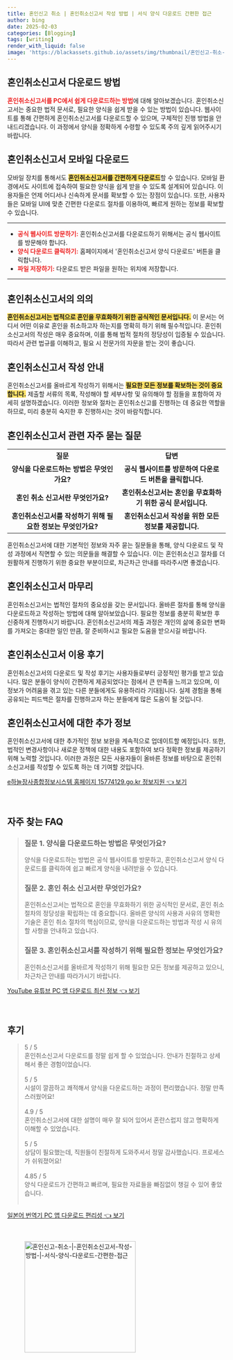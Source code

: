 ```yaml
---
title: 혼인신고 취소 | 혼인취소신고서 작성 방법 | 서식 양식 다운로드 간편한 접근
author: bing
date: 2025-02-03
categories: [Blogging]
tags: [writing]
render_with_liquid: false
image: 'https://blackassets.github.io/assets/img/thumbnail/혼인신고-취소-|-혼인취소신고서-작성-방법-|-서식-양식-다운로드-간편한-접근.webp'
---
```



<h2 id='혼인취소신고서_다운로드방법'>혼인취소신고서 다운로드 방법</h2>

<p><b><span style="color: #ee2323;">혼인취소신고서를 PC에서 쉽게 다운로드하는 방법</span></b>에 대해 알아보겠습니다. 혼인취소신고서는 중요한 법적 문서로, 필요한 양식을 쉽게 받을 수 있는 방법이 있습니다. 웹사이트를 통해 간편하게 혼인취소신고서를 다운로드할 수 있으며, 구체적인 진행 방법을 안내드리겠습니다. 이 과정에서 양식을 정확하게 수령할 수 있도록 주의 깊게 읽어주시기 바랍니다.</p>

<h2 id='혼인취소신고서_모바일 다운로드'>혼인취소신고서 모바일 다운로드</h2>

<p>모바일 장치를 통해서도 <b><span style="background-color: #ffe066;">혼인취소신고서를 간편하게 다운로드</span></b>할 수 있습니다. 모바일 환경에서도 사이트에 접속하여 필요한 양식을 쉽게 받을 수 있도록 설계되어 있습니다. 이용자들은 언제 어디서나 신속하게 문서를 확보할 수 있는 장점이 있습니다. 또한, 사용자들은 모바일 UI에 맞춘 간편한 다운로드 절차를 이용하여, 빠르게 원하는 정보를 확보할 수 있습니다.</p>

<hr />

<ul>
    <li><b><span style="color: #ee2323;">공식 웹사이트 방문하기:</span></b> 혼인취소신고서를 다운로드하기 위해서는 공식 웹사이트를 방문해야 합니다.</li>
    <li><b><span style="color: #ee2323;">양식 다운로드 클릭하기:</span></b> 홈페이지에서 '혼인취소신고서 양식 다운로드' 버튼을 클릭합니다.</li>
    <li><b><span style="color: #ee2323;">파일 저장하기:</span></b> 다운로드 받은 파일을 원하는 위치에 저장합니다.</li>
</ul>

<hr />

<h2 id='혼인취소신고서_의의'>혼인취소신고서의 의의</h2>

<p><b><span style="background-color: #ffe066;">혼인취소신고서는 법적으로 혼인을 무효화하기 위한 공식적인 문서입니다.</span></b> 이 문서는 어디서 어떤 이유로 혼인을 취소하고자 하는지를 명확히 하기 위해 필수적입니다. 혼인취소신고서의 작성은 매우 중요하며, 이를 통해 법적 절차의 정당성이 입증될 수 있습니다. 따라서 관련 법규를 이해하고, 필요 시 전문가의 자문을 받는 것이 좋습니다.</p>

<h2 id='혼인취소신고서_작성 안내'>혼인취소신고서 작성 안내</h2>

<p>혼인취소신고서를 올바르게 작성하기 위해서는 <b><span style="background-color: #ffe066;">필요한 모든 정보를 확보하는 것이 중요합니다.</span></b> 제출할 서류의 목록, 작성해야 할 세부사항 및 유의해야 할 점들을 포함하여 자세히 설명하겠습니다. 이러한 정보와 절차는 혼인취소신고를 진행하는 데 중요한 역할을 하므로, 미리 충분히 숙지한 후 진행하시는 것이 바람직합니다.</p>

<h2 id='혼인취소신고서_자주 묻는 질문'>혼인취소신고서 관련 자주 묻는 질문</h2>

<table>
    <tr>
        <td style="text-align: center; height: 17px;"><b>질문</b></td>
        <td style="text-align: center; height: 17px;"><b>답변</b></td>
    </tr>
    <tr>
        <td style="text-align: center; height: 17px;"><b>양식을 다운로드하는 방법은 무엇인가요?</b></td>
        <td style="text-align: center; height: 17px;"><b>공식 웹사이트를 방문하여 다운로드 버튼을 클릭합니다.</b></td>
    </tr>
    <tr>
        <td style="text-align: center; height: 17px;"><b>혼인 취소 신고서란 무엇인가요?</b></td>
        <td style="text-align: center; height: 17px;"><b>혼인취소신고서는 혼인을 무효화하기 위한 공식 문서입니다.</b></td>
    </tr>
    <tr>
        <td style="text-align: center; height: 17px;"><b>혼인취소신고서를 작성하기 위해 필요한 정보는 무엇인가요?</b></td>
        <td style="text-align: center; height: 17px;"><b>혼인취소신고서 작성을 위한 모든 정보를 제공합니다.</b></td>
    </tr>
</table>

<p>혼인취소신고서에 대한 기본적인 정보와 자주 묻는 질문들을 통해, 양식 다운로드 및 작성 과정에서 직면할 수 있는 의문들을 해결할 수 있습니다. 이는 혼인취소신고 절차를 더 원활하게 진행하기 위한 중요한 부분이므로, 차근차근 안내를 따라주시면 좋겠습니다.</p>

<h2 id='혼인취소신고서_마무리'>혼인취소신고서 마무리</h2>

<p>혼인취소신고서는 법적인 절차의 중요성을 갖는 문서입니다. 올바른 절차를 통해 양식을 다운로드하고 작성하는 방법에 대해 알아보았습니다. 필요한 정보를 충분히 확보한 후 신중하게 진행하시기 바랍니다. 혼인취소신고서의 제출 과정은 개인의 삶에 중요한 변화를 가져오는 중대한 일인 만큼, 잘 준비하시고 필요한 도움을 받으시길 바랍니다.</p>

<h2 id='혼인취소신고서_이용 후기'>혼인취소신고서 이용 후기</h2>

<p>혼인취소신고서의 다운로드 및 작성 후기는 사용자들로부터 긍정적인 평가를 받고 있습니다. 많은 분들이 양식이 간편하게 제공되었다는 점에서 큰 만족을 느끼고 있으며, 이 정보가 어려움을 겪고 있는 다른 분들에게도 유용하리라 기대됩니다. 실제 경험을 통해 공유되는 피드백은 절차를 진행하고자 하는 분들에게 많은 도움이 될 것입니다.</p>

<h2 id='혼인취소신고서_추가 정보'>혼인취소신고서에 대한 추가 정보</h2>

<p>혼인취소신고서에 대한 추가적인 정보 보완을 계속적으로 업데이트할 예정입니다. 또한, 법적인 변경사항이나 새로운 정책에 대한 내용도 포함하여 보다 정확한 정보를 제공하기 위해 노력할 것입니다. 이러한 과정은 모든 사용자들이 올바른 정보를 바탕으로 혼인취소신고서를 작성할 수 있도록 하는 데 기여할 것입니다.</p>


<p><a class="click-button" title="e하늘장사종합정보시스템 홈페이지 15774129.go.kr 정보지원" href="https://blackassets.github.io/posts/e%ED%95%98%EB%8A%98%EC%9E%A5%EC%82%AC%EC%A2%85%ED%95%A9%EC%A0%95%EB%B3%B4%EC%8B%9C%EC%8A%A4%ED%85%9C-%ED%99%88%ED%8E%98%EC%9D%B4%EC%A7%80-15774129.go.kr-%EC%A0%95%EB%B3%B4%EC%A7%80%EC%9B%90/" rel="dofollow">e하늘장사종합정보시스템 홈페이지 15774129.go.kr 정보지원 👈 보기</a></p><br>
<h2 id='자주_찾는_FAQ'>자주 찾는 FAQ</h2>
<div itemscope="" itemtype="https://schema.org/FAQPage"> 
<blockquote> 
<div itemscope="" itemprop="mainEntity" itemtype="https://schema.org/Question"> 
<h3 itemprop="name">질문 1. 양식을 다운로드하는 방법은 무엇인가요?</h3> 
<div itemscope="" itemprop="acceptedAnswer" itemtype="https://schema.org/Answer"> 
<span itemprop="text"> 
<p>양식을 다운로드하는 방법은 공식 웹사이트를 방문하고, 혼인취소신고서 양식 다운로드를 클릭하여 쉽고 빠르게 양식을 내려받을 수 있습니다.</p> 
</span> 
</div> 
</div> 

<div itemscope="" itemprop="mainEntity" itemtype="https://schema.org/Question"> 
<h3 itemprop="name">질문 2. 혼인 취소 신고서란 무엇인가요?</h3> 
<div itemscope="" itemprop="acceptedAnswer" itemtype="https://schema.org/Answer"> 
<span itemprop="text"> 
<p>혼인취소신고서는 법적으로 혼인을 무효화하기 위한 공식적인 문서로, 혼인 취소 절차의 정당성을 확립하는 데 중요합니다. 올바른 양식의 사용과 사유의 명확한 기술은 혼인 취소 절차의 핵심이므로, 양식을 다운로드하는 방법과 작성 시 유의할 사항을 안내하고 있습니다.</p> 
</span> 
</div> 
</div> 

<div itemscope="" itemprop="mainEntity" itemtype="https://schema.org/Question"> 
<h3 itemprop="name">질문 3. 혼인취소신고서를 작성하기 위해 필요한 정보는 무엇인가요?</h3> 
<div itemscope="" itemprop="acceptedAnswer" itemtype="https://schema.org/Answer"> 
<span itemprop="text"> 
<p>혼인취소신고서를 올바르게 작성하기 위해 필요한 모든 정보를 제공하고 있으니, 차근차근 안내를 따라가시기 바랍니다.</p> 
</span> 
</div> 
</div> 
</blockquote> 
</div>
<p><a class="click-button" title="YouTube 유튜브 PC 앱 다운로드 최신 정보" href="https://blackassets.github.io/posts/YouTube-%EC%9C%A0%ED%8A%9C%EB%B8%8C-PC-%EC%95%B1-%EB%8B%A4%EC%9A%B4%EB%A1%9C%EB%93%9C-%EC%B5%9C%EC%8B%A0-%EC%A0%95%EB%B3%B4/" rel="dofollow">YouTube 유튜브 PC 앱 다운로드 최신 정보 👈 보기</a></p><br>
<h2 id='후기'>후기</h2>
<div itemscope itemtype="https://schema.org/Product">
  <blockquote>
  <div itemprop="review" itemscope itemtype="https://schema.org/Review">
      <div itemprop="reviewRating" itemscope itemtype="https://schema.org/Rating"> <span itemprop="ratingValue">5</span> / <span itemprop="bestRating">5</span> </div>
      <span itemprop="reviewBody">혼인취소신고서 다운로드를 정말 쉽게 할 수 있었습니다. 안내가 친절하고 상세해서 좋은 경험이었습니다.</span>
  </div>
  <br>
  <div itemprop="review" itemscope itemtype="https://schema.org/Review">
      <div itemprop="reviewRating" itemscope itemtype="https://schema.org/Rating"> <span itemprop="ratingValue">5</span> / <span itemprop="bestRating">5</span> </div>
      <span itemprop="reviewBody">시설이 깔끔하고 쾌적해서 양식을 다운로드하는 과정이 편리했습니다. 정말 만족스러웠어요!</span>
  </div>
  <br>
  <div itemprop="review" itemscope itemtype="https://schema.org/Review">
      <div itemprop="reviewRating" itemscope itemtype="https://schema.org/Rating"> <span itemprop="ratingValue">4.9</span> / <span itemprop="bestRating">5</span> </div>
      <span itemprop="reviewBody">혼인취소신고서에 대한 설명이 매우 잘 되어 있어서 혼란스럽지 않고 명확하게 이해할 수 있었습니다.</span>
  </div>
  <br>
  <div itemprop="review" itemscope itemtype="https://schema.org/Review">
      <div itemprop="reviewRating" itemscope itemtype="https://schema.org/Rating"> <span itemprop="ratingValue">5</span> / <span itemprop="bestRating">5</span> </div>
      <span itemprop="reviewBody">상담이 필요했는데, 직원들이 친절하게 도와주셔서 정말 감사했습니다. 프로세스가 쉬워졌어요!</span>
  </div>
  <br>
  <div itemprop="review" itemscope itemtype="https://schema.org/Review">
      <div itemprop="reviewRating" itemscope itemtype="https://schema.org/Rating"> <span itemprop="ratingValue">4.85</span> / <span itemprop="bestRating">5</span> </div>
      <span itemprop="reviewBody">양식 다운로드가 간편하고 빠르며, 필요한 자료들을 빠짐없이 챙길 수 있어 좋았습니다.</span>
  </div>
  <br>
  </blockquote>
</div>
<p><a class="click-button" title="일본어 번역기 PC 앱 다운로드 편리성" href="https://blackassets.github.io/posts/%EC%9D%BC%EB%B3%B8%EC%96%B4-%EB%B2%88%EC%97%AD%EA%B8%B0-PC-%EC%95%B1-%EB%8B%A4%EC%9A%B4%EB%A1%9C%EB%93%9C-%ED%8E%B8%EB%A6%AC%EC%84%B1/" rel="dofollow">일본어 번역기 PC 앱 다운로드 편리성 👈 보기</a></p><br>
<figure class="image"><img src="https://blackassets.github.io/assets/img/thumbnail/혼인신고-취소-|-혼인취소신고서-작성-방법-|-서식-양식-다운로드-간편한-접근.webp" alt="혼인신고-취소-|-혼인취소신고서-작성-방법-|-서식-양식-다운로드-간편한-접근" width="256" height="256"></figure>